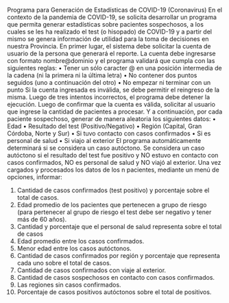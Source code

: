 Programa para Generación de Estadísticas de COVID-19 (Coronavirus)
En el contexto de la pandemia de COVID-19, se solicita desarrollar un programa que permita generar estadísticas sobre pacientes sospechosos, a los cuales se les ha realizado el test (o hisopado) de COVID-19 y a partir del mismo se genera información de utilidad para la toma de decisiones en nuestra Provincia.
En primer lugar, el sistema debe solicitar la cuenta de usuario de la persona que generará el reporte. La cuenta debe ingresarse con formato nombre@dominio y el programa validará que cumpla con las siguientes reglas:
•	Tener un sólo caracter @ en una posición intermedia de la cadena (ni la primera ni la última letra)
•	No contener dos puntos seguidos (uno a continuación del otro)
•	No empezar ni terminar con un punto
Si la cuenta ingresada es inválida, se debe permitir el reingreso de la misma. Luego de tres intentos incorrectos, el programa debe detener la ejecución.
Luego de confirmar que la cuenta es válida, solicitar al usuario que ingrese la cantidad de pacientes a procesar. Y a continuación, por cada paciente sospechoso, generar de manera aleatoria los siguientes datos:
•	Edad
•	Resultado del test (Positivo/Negativo)
•	Región (Capital, Gran Córdoba, Norte y Sur)
•	Si tuvo contacto con casos confirmados
•	Si es personal de salud
•	Si viajo al exterior
El programa automáticamente determinará si se considera un caso autóctono. Se considera un caso autóctono si el resultado del test fue positivo y NO estuvo en contacto con casos confirmados, NO es personal de salud y NO viajó al exterior.
Una vez cargados y procesados los datos de los n pacientes, mediante un menú de opciones, informar:
1.	Cantidad de casos confirmados (test positivo) y porcentaje sobre el total de casos.
2.	Edad promedio de los pacientes que pertenecen a grupo de riesgo (para pertenecer al grupo de riesgo el test debe ser negativo y tener más de 60 años).
3.  Cantidad y porcentaje que el personal de salud representa sobre el total de casos
4.	Edad promedio entre los casos confirmados.
5.	Menor edad entre los casos autóctonos.
6.	Cantidad de casos confirmados por región y porcentaje que representa cada uno sobre el total de casos.
7.	Cantidad de casos confirmados con viaje al exterior.
8.	Cantidad de casos sospechosos en contacto con casos confirmados.
9.	Las regiones sin casos confirmados.
10.	Porcentaje de casos positivos autóctonos sobre el total de positivos.
